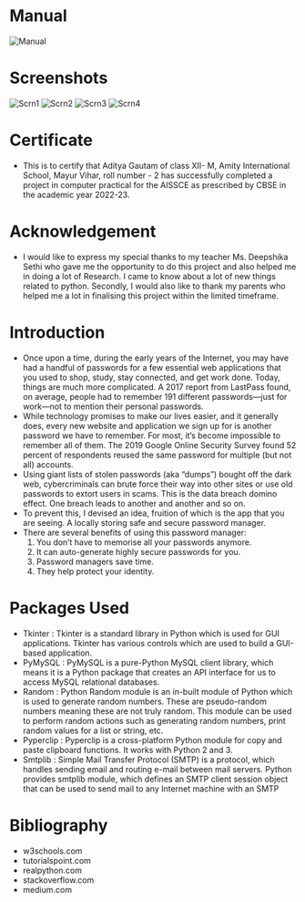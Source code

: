 # Manual
![Manual](https://github.com/aditya23043/PassManager/blob/main/images/manual.jpg?raw=true)

# Screenshots
![Scrn1](https://github.com/aditya23043/PassManager/blob/main/images/1.png?raw=true)
![Scrn2](https://github.com/aditya23043/PassManager/blob/main/images/2.png?raw=true)
![Scrn3](https://github.com/aditya23043/PassManager/blob/main/images/3.png?raw=true)
![Scrn4](https://github.com/aditya23043/PassManager/blob/main/images/4.png?raw=true)

# Certificate
- This is to certify that Aditya Gautam of class XII- M, Amity International School, Mayur Vihar, roll number - 2 has successfully completed a project in computer practical for the AISSCE as prescribed by CBSE in the academic year 2022-23.

# Acknowledgement
- I would like to express my special thanks to my teacher Ms. Deepshika Sethi who gave me the opportunity to do this project and also helped me in doing a lot of Research. I came to know about a lot of new things related to python. Secondly, I would also like to thank my parents who helped me a lot in finalising this project within the limited timeframe.

# Introduction
- Once upon a time, during the early years of the Internet, you may have had a handful of passwords for a few essential web applications that you used to shop, study, stay connected, and get work done. Today, things are much more complicated. A 2017 report from LastPass found, on average, people had to remember 191 different passwords—just for work—not to mention their personal passwords.
- While technology promises to make our lives easier, and it generally does, every new website and application we sign up for is another password we have to remember. For most, it’s become impossible to remember all of them. The 2019 Google Online Security Survey found 52 percent of respondents reused the same password for multiple (but not all) accounts. 
- Using giant lists of stolen passwords (aka “dumps”) bought off the dark web, cybercriminals can brute force their way into other sites or use old passwords to extort users in scams. This is the data breach domino effect. One breach leads to another and another and so on.
- To prevent this, I devised an idea, fruition of which is the app that you are seeing. A locally storing safe and secure password manager.
- There are several benefits of using this password manager: 
    1. You don’t have to memorise all your passwords anymore.
    2. It can auto-generate highly secure passwords for you.
    3. Password managers save time.
    4. They help protect your identity.

# Packages Used
- Tkinter : Tkinter is a standard library in Python which is used for GUI applications. Tkinter has various controls which are used to build a GUI-based application.
- PyMySQL : PyMySQL is a pure-Python MySQL client library, which means it is a Python package that creates an API interface for us to access MySQL relational databases.
- Random : Python Random module is an in-built module of Python which is used to generate random numbers. These are pseudo-random numbers meaning these are not truly random. This module can be used to perform random actions such as generating random numbers, print random values for a list or string, etc.
- Pyperclip : Pyperclip is a cross-platform Python module for copy and paste clipboard functions. It works with Python 2 and 3.
- Smtplib : Simple Mail Transfer Protocol (SMTP) is a protocol, which handles sending email and routing e-mail between mail servers. Python provides smtplib module, which defines an SMTP client session object that can be used to send mail to any Internet machine with an SMTP

# Bibliography
- w3schools.com
- tutorialspoint.com
- realpython.com
- stackoverflow.com
- medium.com
